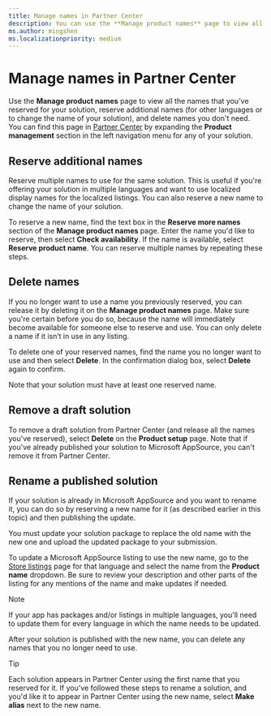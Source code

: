 ```yaml
---
title: Manage names in Partner Center
description: You can use the **Manage product names** page to view all the names that you've reserved for your solution, reserve additional names (for other languages or to change the name of your solution), and delete names you don't need.
ms.author: mingshen
ms.localizationpriority: medium
---
```


# Manage names in Partner Center

Use the **Manage product names** page to view all the names that you've reserved for your solution, reserve additional names (for other languages or to change the name of your solution), and delete names you don't need. You can find this page in [Partner Center](https://partner.microsoft.com/office/overview) by expanding the **Product management** section in the left navigation menu for any of your solution.

## Reserve additional names

Reserve multiple names to use for the same solution. This is useful if you're offering your solution in multiple languages and want to use localized display names for the localized listings. You can also reserve a new name to change the name of your solution.

To reserve a new name, find the text box in the **Reserve more names** section of the **Manage product names** page. Enter the name you'd like to reserve, then select **Check availability**. If the name is available, select **Reserve product name**. You can reserve multiple names by repeating these steps.

## Delete names

If you no longer want to use a name you previously reserved, you can release it by deleting it on the **Manage product names** page. Make sure you're certain before you do so, because the name will immediately become available for someone else to reserve and use. You can only delete a name if it isn’t in use in any listing.

To delete one of your reserved names, find the name you no longer want to use and then select **Delete**. In the confirmation dialog box, select **Delete** again to confirm.

Note that your solution must have at least one reserved name.

## Remove a draft solution
To remove a draft solution from Partner Center (and release all the names you've reserved), select **Delete** on the **Product setup** page. Note that if you've already published your solution to Microsoft AppSource, you can't remove it from Partner Center.


## Rename a published solution

If your solution is already in Microsoft AppSource and you want to rename it, you can do so by reserving a new name for it (as described earlier in this topic) and then publishing the update.

You must update your solution package to replace the old name with the new one and upload the updated package to your submission.

To update a Microsoft AppSource listing to use the new name, go to the [Store listings](appsource-listing.md) page for that language and select the name from the **Product name** dropdown. Be sure to review your description and other parts of the listing for any mentions of the name and make updates if needed.

> [!NOTE]
> If your app has packages and/or listings in multiple languages, you'll need to update them for every language in which the name needs to be updated.

After your solution is published with the new name, you can delete any names that you no longer need to use.

> [!TIP]
> Each solution appears in Partner Center using the first name that you reserved for it. If you've followed these steps to rename a solution, and you'd like it to appear in Partner Center using the new name, select **Make alias** next to the new name.
